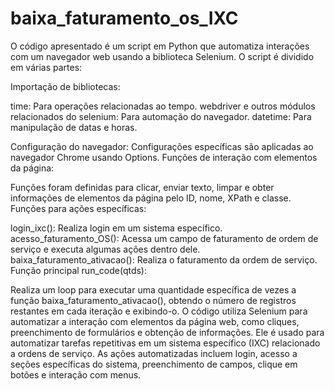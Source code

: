 # baixa_faturamento_os_IXC

O código apresentado é um script em Python que automatiza interações com um navegador web usando a biblioteca Selenium. O script é dividido em várias partes:

Importação de bibliotecas:

time: Para operações relacionadas ao tempo.
webdriver e outros módulos relacionados do selenium: Para automação do navegador.
datetime: Para manipulação de datas e horas.

Configuração do navegador:
Configurações específicas são aplicadas ao navegador Chrome usando Options.
Funções de interação com elementos da página:

Funções foram definidas para clicar, enviar texto, limpar e obter informações de elementos da página pelo ID, nome, XPath e classe.
Funções para ações específicas:

login_ixc(): Realiza login em um sistema específico.
acesso_faturamento_OS(): Acessa um campo de faturamento de ordem de serviço e executa algumas ações dentro dele.
baixa_faturamento_ativacao(): Realiza o faturamento da ordem de serviço.
Função principal run_code(qtds):

Realiza um loop para executar uma quantidade específica de vezes a função baixa_faturamento_ativacao(), obtendo o número de registros restantes em cada iteração e exibindo-o.
O código utiliza Selenium para automatizar a interação com elementos da página web, como cliques, preenchimento de formulários e obtenção de informações. Ele é usado para automatizar tarefas repetitivas em um sistema específico (IXC) relacionado a ordens de serviço. As ações automatizadas incluem login, acesso a seções específicas do sistema, preenchimento de campos, clique em botões e interação com menus.
